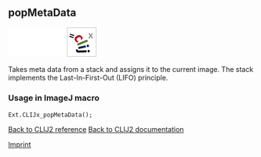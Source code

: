 ## popMetaData
<img src="images/mini_empty_logo.png"/><img src="images/mini_empty_logo.png"/><img src="images/mini_clijx_logo.png"/>

Takes meta data from a stack and assigns it to the current image. The stack implements the Last-In-First-Out (LIFO) principle.

### Usage in ImageJ macro
```
Ext.CLIJx_popMetaData();
```


[Back to CLIJ2 reference](https://clij.github.io/clij2-docs/reference)
[Back to CLIJ2 documentation](https://clij.github.io/clij2-docs)

[Imprint](https://clij.github.io/imprint)
